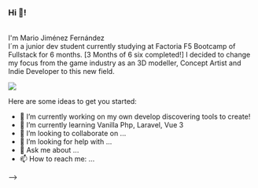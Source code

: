 ### Hi 👋!
<br/>
I'm Mario Jiménez Fernández
<br/>
I´m a junior dev student currently studying at Factoria F5 Bootcamp of Fullstack for 6 months.
[3 Months of 6 six completed!]
I decided to change my focus from the game industry as an 3D modeller, Concept Artist and Indie Developer to this new field.

![](https://komarev.com/ghpvc/?username=your-github-majifer&color=green)
<!--
**Majifer/Majifer** is a ✨ _special_ ✨ repository because its `README.md` (this file) appears on your GitHub profile.
-->
Here are some ideas to get you started:

- 🔭 I’m currently working on my own develop discovering tools to create!
- 🌱 I’m currently learning Vanilla Php, Laravel, Vue 3
- 👯 I’m looking to collaborate on ...
- 🤔 I’m looking for help with ...
- 💬 Ask me about ...
- 📫 How to reach me: ...
<!-- - 😄 Pronouns: ... -->
<!-- - ⚡ Fun fact: ... -->
-->

